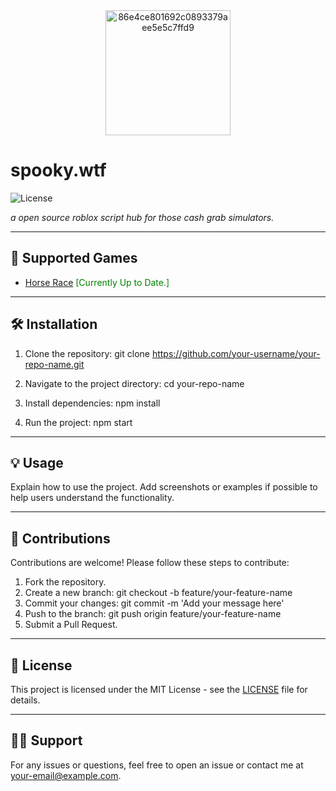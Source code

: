 <div align="center">
  <img src="https://github.com/user-attachments/assets/27b7cd4d-1c23-4711-b7ec-4158f6a8574f" alt="86e4ce801692c0893379aee5e5c7ffd9" width="200"/>
</div>

# spooky.wtf

![License](https://img.shields.io/badge/license-MIT-blue.svg)

*a open source roblox script hub for those cash grab simulators.*

---

## 🚀 Supported Games

- [Horse Race](https://www.roblox.com/games/93787311916283/Horse-Race-New-Mount-Partner) 
<span style="color:green">[Currently Up to Date.]</span>

---

## 🛠️ Installation

1. Clone the repository:
   git clone https://github.com/your-username/your-repo-name.git

2. Navigate to the project directory:
   cd your-repo-name

3. Install dependencies:
   npm install

4. Run the project:
   npm start

---

## 💡 Usage

Explain how to use the project. Add screenshots or examples if possible to help users understand the functionality.

---

## 🤝 Contributions

Contributions are welcome! Please follow these steps to contribute:
1. Fork the repository.
2. Create a new branch: 
   git checkout -b feature/your-feature-name
3. Commit your changes:
   git commit -m 'Add your message here'
4. Push to the branch:
   git push origin feature/your-feature-name
5. Submit a Pull Request.

---

## 📄 License

This project is licensed under the MIT License - see the [LICENSE](LICENSE) file for details.

---

## 🙋‍♂️ Support

For any issues or questions, feel free to open an issue or contact me at your-email@example.com.
